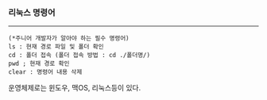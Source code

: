 ### 리눅스 명령어
---
```
(*주니어 개발자가 알아야 하는 필수 명령어)
ls : 현재 경로 파일 및 폴더 확인
cd : 폴더 접속 (폴더 접속 방법 : cd ./폴더명/)
pwd ; 현재 경로 확인
clear : 명령어 내용 삭제
```
운영체제로는 윈도우, 맥OS, 리눅스등이 있다.